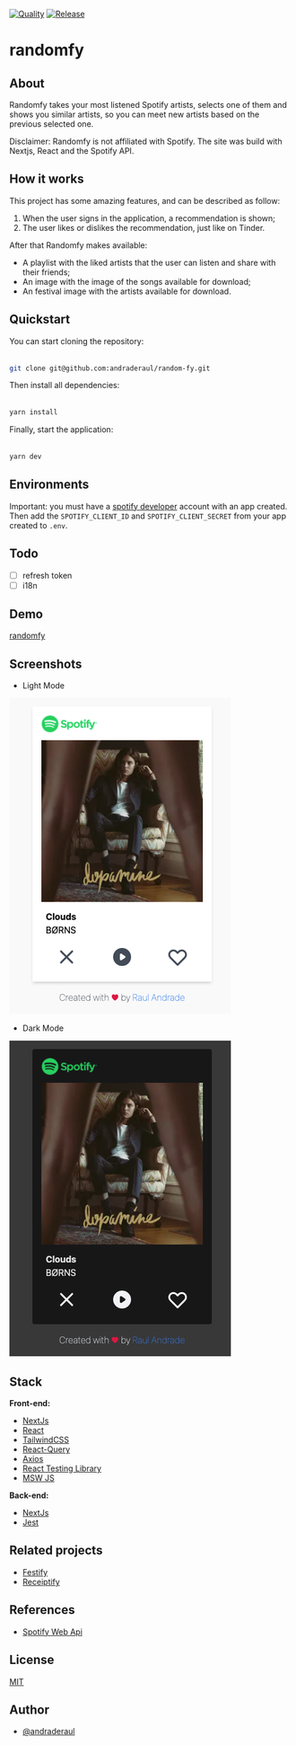 [![Quality](https://github.com/andraderaul/random-fy/actions/workflows/quality.yml/badge.svg)](https://github.com/andraderaul/random-fy/actions/workflows/quality.yml) [![Release](https://github.com/andraderaul/random-fy/actions/workflows/release.yml/badge.svg)](https://github.com/andraderaul/random-fy/actions/workflows/release.yml)

# randomfy

## About

Randomfy takes your most listened Spotify artists, selects one of them and shows you similar artists, so you can meet new artists based on the previous selected one.

Disclaimer: Randomfy is not affiliated with Spotify. The site was build with Nextjs, React and the Spotify API.

## How it works

This project has some amazing features, and can be described as follow:

1. When the user signs in the application, a recommendation is shown;
2. The user likes or dislikes the recommendation, just like on Tinder.

After that Randomfy makes available:
- A playlist with the liked artists that the user can listen and share with their friends;
- An image with the image of the songs available for download;
- An festival image with the artists available for download.

## Quickstart

You can start cloning the repository:

```bash

git clone git@github.com:andraderaul/random-fy.git
```

Then install all dependencies:

```bash

yarn install
```

Finally, start the application:

```bash

yarn dev
```

## Environments

Important: you must have a [spotify developer](https://developer.spotify.com/) account with an app created. Then add the `SPOTIFY_CLIENT_ID` and `SPOTIFY_CLIENT_SECRET` from your app created to `.env`.

## Todo

- [ ] refresh token
- [ ] i18n

## Demo

[randomfy](https://random-fy.vercel.app/)

## Screenshots

- Light Mode

![randomfy screen light mode](./public/screenshots/2.png)

- Dark Mode

![randomfy screen dark mode](./public/screenshots/1.png)

## Stack

**Front-end:**

- [NextJs](https://nextjs.org/docs)
- [React](https://pt-br.reactjs.org/docs/getting-started.html)
- [TailwindCSS](https://tailwindcss.com/docs/)
- [React-Query](https://react-query.tanstack.com/)
- [Axios](https://github.com/axios/axios)
- [React Testing Library](https://testing-library.com/docs/react-testing-library/intro/)
- [MSW JS](https://mswjs.io/)

**Back-end:**

- [NextJs](https://nextjs.org/docs)
- [Jest](https://jestjs.io/)

## Related projects

- [Festify](https://salty-beach-42139.herokuapp.com/)
- [Receiptify](https://receiptify.herokuapp.com/)

## References

- [Spotify Web Api](https://developer.spotify.com/documentation/web-api/reference)

## License

[MIT](./LICENSE)

## Author

- [@andraderaul](https://github.com/andraderaul)
